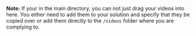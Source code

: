 **Note:** If your in the main directory, you can not just drag your videos into here. You either need to add them to your solution and specify that they be copied over or add them directly to the `/videos` folder where you are complying to.
